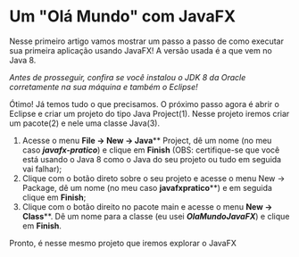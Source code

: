 # Um "Olá Mundo" com JavaFX

Nesse primeiro artigo vamos mostrar um passo a passo de como executar sua primeira aplicação usando JavaFX! A versão usada é a que vem no Java 8. 

*Antes de prosseguir, confira se você instalou o JDK 8 da Oracle corretamente na sua máquina e também o Eclipse!*

Ótimo! Já temos tudo o que precisamos. O próximo passo agora é abrir o Eclipse e criar um projeto do tipo Java Project(1). Nesse projeto iremos criar um pacote(2) e nele uma classe Java(3).

1. Acesse o menu **File -> New -> Java**** Project, dê um nome (no meu caso ***javafx-pratico***) e clique em **Finish** (OBS: certifique-se que você está usando o Java 8 como o Java do seu projeto ou tudo em seguida vai falhar);
2. Clique com o botão direto sobre o seu projeto e acesse o menu New -> Package, dê um nome (no meu caso **javafxpratico****) e em seguida clique em **Finish**;
3. Clique com o botão direito no pacote main e acesse o menu **New -> Class****. Dê um nome para a classe (eu usei ***OlaMundoJavaFX***) e clique em **Finish**.


Pronto, é nesse mesmo projeto que iremos explorar o JavaFX